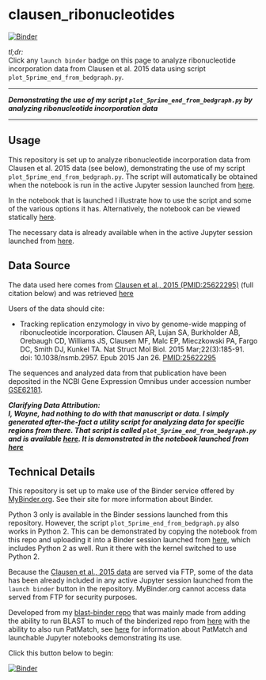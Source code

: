 # clausen_ribonucleotides

[![Binder](http://mybinder.org/badge.svg)](http://beta.mybinder.org/v2/gh/fomightez/clausen_ribonucleotides/master?filepath=index.ipynb)

*tl;dr:*  
Click any `launch binder` badge on this page to analyze ribonucleotide incorporation data from Clausen et al. 2015 data using script `plot_5prime_end_from_bedgraph.py`.


------

***Demonstrating the use of my script `plot_5prime_end_from_bedgraph.py` by analyzing ribonucleotide incorporation data***



-------



Usage
-----

This repository is set up to analyze ribonucleotide incorporation data from Clausen et al. 2015 data (see below), demonstrating the use of my script `plot_5prime_end_from_bedgraph.py`. The script will automatically be obtained when the notebook is run in the active Jupyter session launched from [here](http://beta.mybinder.org/v2/gh/fomightez/clausen_ribonucleotides/master?filepath=index.ipynb).

In the notebook that is launched I illustrate how to use the script and some of the various options it has.  Alternatively, the notebook can be viewed statically [here](https://nbviewer.jupyter.org/github/fomightez/clausen_ribonucleotides/blob/master/index.ipynb).

The necessary data is already available when in the active Jupyter session launched from [here](http://beta.mybinder.org/v2/gh/fomightez/clausen_ribonucleotides/master?filepath=index.ipynb).




Data Source
-----------


The data used here comes from [Clausen et al., 2015 (PMID:25622295)](https://www.ncbi.nlm.nih.gov/pubmed/25622295) (full citation below) and was retrieved [here](https://www.ncbi.nlm.nih.gov/geo/query/acc.cgi?acc=GSE62181)

Users of the data should cite:

- Tracking replication enzymology in vivo by genome-wide mapping of ribonucleotide incorporation. Clausen AR, Lujan SA, Burkholder AB, Orebaugh CD, Williams JS, Clausen MF, Malc EP, Mieczkowski PA, Fargo DC, Smith DJ, Kunkel TA. Nat Struct Mol Biol. 2015 Mar;22(3):185-91. doi: 10.1038/nsmb.2957. Epub 2015 Jan 26. [PMID:25622295](https://www.ncbi.nlm.nih.gov/pubmed/25622295?dopt=Citation)

The sequences and analyzed data from that publication have been deposited in the NCBI Gene Expression Omnibus under accession number [GSE62181](https://www.ncbi.nlm.nih.gov/geo/query/acc.cgi?acc=GSE62181).


***Clarifying Data Attribution:   
I, Wayne, had nothing to do with that manuscript or data. I simply generated after-the-fact a utility script for analyzing data for specific regions from there. That script is called `plot_5prime_end_from_bedgraph.py` and is available [here](https://github.com/fomightez/sequencework/tree/master/plot_read_data). It is demonstrated in the notebook launched from [here](http://beta.mybinder.org/v2/gh/fomightez/clausen_ribonucleotides/master?filepath=index.ipynb)***



Technical Details
-----------------

This repository is set up to make use of the Binder service offered by [MyBinder.org](https://mybinder.org/). See their site for more information about Binder.

Python 3 only is available in the Binder sessions launched from this repository. However, the script `plot_5prime_end_from_bedgraph.py` also works in Python 2. This can be demonstrated by copying the notebook from this repo and uploading it into a Binder session launched from [here](https://github.com/fomightez/mcscan-blast-binder), which includes Python 2 as well. Run it there with the kernel switched to use Python 2.

Because the [Clausen et al., 2015 data](https://www.ncbi.nlm.nih.gov/geo/query/acc.cgi?acc=GSE62181) are served via FTP, some of the data has been already included in any active Jupyter session launched from the `launch binder` button in the repository. MyBinder.org cannot access data served from FTP for security purposes.

Developed from my [blast-binder repo](https://github.com/fomightez/blast-binder) that was mainly made from adding the ability to run BLAST to much of the binderized repo from [here](https://github.com/fomightez/qgrid-notebooks) with the ability to also run PatMatch, see [here](https://github.com/fomightez/patmatch-binder) for information about PatMatch and launchable Jupyter notebooks demonstrating its use.


Click this button below to begin:

[![Binder](http://mybinder.org/badge.svg)](http://beta.mybinder.org/v2/gh/fomightez/clausen_ribonucleotides/master?filepath=index.ipynb)
